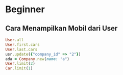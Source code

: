 # Beginner
## Cara Menampilkan Mobil dari User

```ruby
User.all
User.first.cars
User.last.cars
usr.update({"company_id" => "2"})
ada = Company.new(name: "a")
User.limit(2)
Car.limit(1)
```